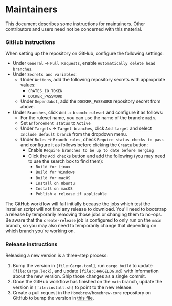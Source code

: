 # Maintainers

This document describes some instructions for maintainers. Other contributors and users need not be concerned with this material.

### GitHub instructions

When setting up the repository on GitHub, configure the following settings:

- Under `General` → `Pull Requests`, enable `Automatically delete head branches`.
- Under `Secrets and variables`:
  - Under `Actions`, add the following repository secrets with appropriate values:
    - `CRATES_IO_TOKEN`
    - `DOCKER_PASSWORD`
  - Under `Dependabot`, add the `DOCKER_PASSWORD` repository secret from above.
- Under `Branches`, click `Add a branch ruleset` and configure it as follows:
  - For the ruleset name, you can use the name of the branch: `main`.
  - Set `Enforcement status` to `Active`
  - Under `Targets` → `Target branches`, click `Add target` and select `Include default branch` from the dropdown menu.
  - Under `Rules` → `Branch rules`, check `Require status checks to pass` and configure it as follows before clicking the `Create` button:
    - Enable `Require branches to be up to date before merging`
    - Click the `Add checks` button and add the following (you may need to use the search box to find them):
      - `Build for Linux`
      - `Build for Windows`
      - `Build for macOS`
      - `Install on Ubuntu`
      - `Install on macOS`
      - `Publish a release if applicable`

The GitHub workflow will fail initially because the jobs which test the installer script will not find any release to download. You'll need to bootstrap a release by temporarily removing those jobs or changing them to no-ops. Be aware that the `create-release` job is configured to only run on the `main` branch, so you may also need to temporarily change that depending on which branch you're working on.

### Release instructions

Releasing a new version is a three-step process:

1. Bump the version in `[file:Cargo.toml]`, run `cargo build` to update `[file:Cargo.lock]`, and update `[file:CHANGELOG.md]` with information about the new version. Ship those changes as a single commit.
2. Once the GitHub workflow has finished on the `main` branch, update the version in `[file:install.sh]` to point to the new release.
3. Create a pull request in the `Homebrew/homebrew-core` repository on GitHub to bump the version in [this file](https://github.com/Homebrew/homebrew-core/blob/HEAD/Formula/t/toast.rb).
